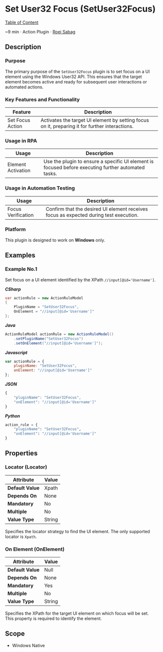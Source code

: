 # Set User32 Focus (SetUser32Focus)

[Table of Content](../Home.md)  

~9 min · Action Plugin · [Roei Sabag](https://www.linkedin.com/in/roei-sabag-247aa18/)

## Description

### Purpose

The primary purpose of the `SetUser32Focus` plugin is to set focus on a UI element using the Windows User32 API. 
This ensures that the target element becomes active and ready for subsequent user interactions or automated actions.

### Key Features and Functionality

| Feature          | Description                                                                                    |
|------------------|------------------------------------------------------------------------------------------------|
| Set Focus Action | Activates the target UI element by setting focus on it, preparing it for further interactions. |

### Usage in RPA

| Usage              | Description                                                                                         |
|--------------------|-----------------------------------------------------------------------------------------------------|
| Element Activation | Use the plugin to ensure a specific UI element is focused before executing further automated tasks. |

### Usage in Automation Testing

| Usage              | Description                                                                           |
|--------------------|---------------------------------------------------------------------------------------|
| Focus Verification | Confirm that the desired UI element receives focus as expected during test execution. |

### Platform

This plugin is designed to work on **Windows** only.

## Examples

### Example No.1

Set focus on a UI element identified by the XPath `//input[@id='Username']`.

_**CSharp**_

```csharp
var actionRule = new ActionRuleModel
{
    PluginName = "SetUser32Focus",
    OnElement = "//input[@id='Username']"
};
```

_**Java**_

```java
ActionRuleModel actionRule = new ActionRuleModel()
    .setPluginName("SetUser32Focus")
    .setOnElement("//input[@id='Username']");
```

_**Javascript**_

```js
var actionRule = {
    pluginName: "SetUser32Focus",
    onElement: "//input[@id='Username']"
};
```

_**JSON**_

```js
{
    "pluginName": "SetUser32Focus",
    "onElement": "//input[@id='Username']"
}
```

_**Python**_

```python
action_rule = {
    "pluginName": "SetUser32Focus",
    "onElement": "//input[@id='Username']"
}
```

## Properties

### Locator (Locator)

| Attribute         | Value             |
|-------------------|-------------------|
| **Default Value** | Xpath             |
| **Depends On**    | None              |
| **Mandatory**     | No                |
| **Multiple**      | No                |
| **Value Type**    | String            |

Specifies the locator strategy to find the UI element. The only supported locator is `Xpath`.

### On Element (OnElement)

| Attribute         | Value             |
|-------------------|-------------------|
| **Default Value** | Null              |
| **Depends On**    | None              |
| **Mandatory**     | Yes               |
| **Multiple**      | No                |
| **Value Type**    | String            |

Specifies the XPath for the target UI element on which focus will be set. This property is required to identify the element.

## Scope

* Windows Native